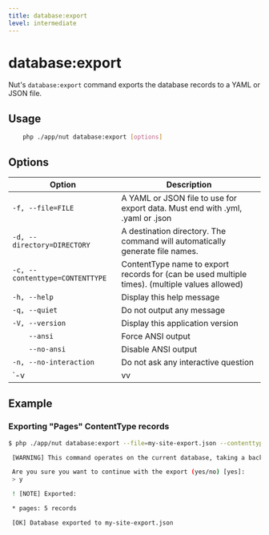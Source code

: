 ```yaml
---
title: database:export
level: intermediate
---
```

database:export
===============

Nut's `database:export` command exports the database records to a YAML or JSON
file.

## Usage

```bash
    php ./app/nut database:export [options]
```


## Options

| Option                          | Description |
|---------------------------------|-------------|
| `-f, --file=FILE`               | A YAML or JSON file to use for export data. Must end with .yml, .yaml or .json
| `-d, --directory=DIRECTORY`     | A destination directory. The command will automatically generate file names.
| `-c, --contenttype=CONTENTTYPE` | ContentType name to export records for (can be used multiple times). (multiple values allowed)
| `-h, --help `                   | Display this help message
| `-q, --quiet `                  | Do not output any message
| `-V, --version`                 | Display this application version
| `    --ansi`                    | Force ANSI output
| `    --no-ansi`                 | Disable ANSI output
| `-n, --no-interaction`          | Do not ask any interactive question
| `-v|vv|vvv, --verbose`          | Increase the verbosity of messages: 1 for normal output, 2 for more verbose output and 3 for debug

## Example

### Exporting "Pages" ContentType records


```bash
$ php ./app/nut database:export --file=my-site-export.json --contenttype=pages

 [WARNING] This command operates on the current database, taking a backup is advised before export.

 Are you sure you want to continue with the export (yes/no) [yes]:
 > y

 ! [NOTE] Exported:

 * pages: 5 records

 [OK] Database exported to my-site-export.json
```

